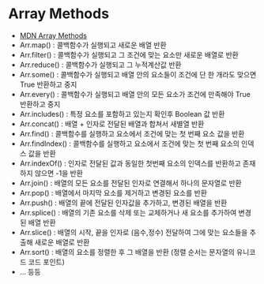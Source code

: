 # Array Methods

* [MDN Array Methods](https://developer.mozilla.org/ko/docs/Web/JavaScript/Reference/Global\_Objects/Array)
* Arr.map() : 콜백함수가 실행되고 새로운 배열 반환
* Arr.filter() : 콜백함수가 실행되고 그 조건에 맞는 요소만 새로운 배열로 반환
* Arr.reduce() : 콜백함수가 실행되고 그 누적계산값 반환
* Arr.some() : 콜백함수가 실행되고 배열 안의 요소들이 조건에 단 한 개라도 맞으면 True 반환하고 중지
* Arr.every() : 콜백함수가 실행되고 배열 안의 모든 요소가 조건에 만족해야 True 반환하고 중지
* Arr.includes() : 특정 요소를 포함하고 있는지 확인후 Boolean 값 반환
* Arr.concat() : 배열 + 인자로 전달된 배열과 합쳐서 새별열 반환
* Arr.find() : 콜백함수를 실행하고 요소에서 조건에 맞는 첫 번째 요소 값을 반환
* Arr.findIndex() : 콜백함수를 실행하고 요소에서 조건에 맞는 첫 번째 요소의 인덱스 값을 반환
* Arr.indexOf() : 인자로 전달된 값과 동일한 첫번째 요소의 인덱스를 반환하고 존재하지 않으면 -1을 반환
* Arr.join() : 배열의 모든 요소를 전달된 인자로 연결해서 하나의 문자열로 반환
* Arr.pop() : 배열에서 마지막 요소를 제거하고 변경된 요소를 반환
* Arr.push() : 배열의 끝에 전달된 인자값을 추가하고, 변경된 배열을 반환
* Arr.splice() : 배열의 기존 요소를 삭제 또는 교체하거나 새 요소를 추가하여 변경된 배열 반환
* Arr.slice() : 배열의 시작, 끝을 인자로 (음수,정수) 전달하여 그에 맞는 요소들을 추출해 새로운 배열로 반환
* Arr.sort() : 배열의 요소를 정렬한 후 그 배열을 반환 (정렬 순서는 문자열의 유니코드 코드 포인트)
* ... 등등
